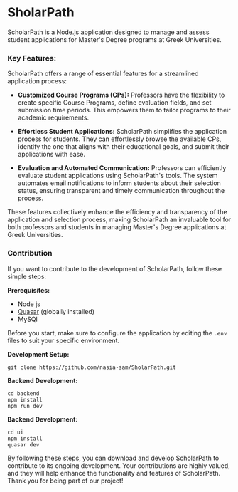 # SholarPath

ScholarPath is a Node.js application designed to manage and assess student applications for Master's Degree programs at Greek Universities.

### Key Features:

ScholarPath offers a range of essential features for a streamlined application process:

- **Customized Course Programs (CPs):** Professors have the flexibility to create specific Course Programs, define evaluation fields, and set submission time periods. This empowers them to tailor programs to their academic requirements.

- **Effortless Student Applications:** ScholarPath simplifies the application process for students. They can effortlessly browse the available CPs, identify the one that aligns with their educational goals, and submit their applications with ease.

- **Evaluation and Automated Communication:** Professors can efficiently evaluate student applications using ScholarPath's tools. The system automates email notifications to inform students about their selection status, ensuring transparent and timely communication throughout the process.

These features collectively enhance the efficiency and transparency of the application and selection process, making ScholarPath an invaluable tool for both professors and students in managing Master's Degree applications at Greek Universities.

### Contribution

If you want to contribute to the development of ScholarPath, follow these simple steps:

**Prerequisites:**
- Node js
- [Quasar](https://quasar.dev/) (globally installed)
- MySQl

Before you start, make sure to configure the application by editing the `.env` files to suit your specific environment.

**Development Setup:**
```
git clone https://github.com/nasia-sam/SholarPath.git
```

**Backend Development:**
```
cd backend
npm install
npm run dev
```

**Backend Development:**
```
cd ui
npm install
quasar dev
```

By following these steps, you can download and develop ScholarPath to contribute to its ongoing development. Your contributions are highly valued, and they will help enhance the functionality and features of ScholarPath. Thank you for being part of our project!
